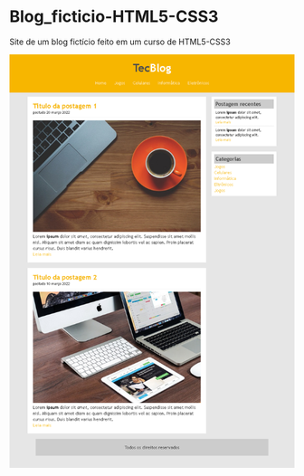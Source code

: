 # Blog_ficticio-HTML5-CSS3
Site de um blog fictício feito em um curso de HTML5-CSS3

![TecBlog](https://github.com/DeangellesES/Blog_ficticio-HTML5-CSS3/blob/master/tecblog.png)
